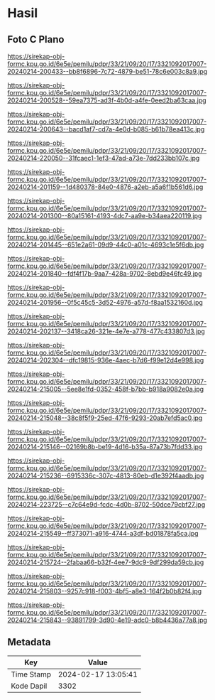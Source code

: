 # Hasil

## Foto C Plano

https://sirekap-obj-formc.kpu.go.id/6e5e/pemilu/pdpr/33/21/09/20/17/3321092017007-20240214-200433--bb8f6896-7c72-4879-be51-78c6e003c8a9.jpg

https://sirekap-obj-formc.kpu.go.id/6e5e/pemilu/pdpr/33/21/09/20/17/3321092017007-20240214-200528--59ea7375-ad3f-4b0d-a4fe-0eed2ba63caa.jpg

https://sirekap-obj-formc.kpu.go.id/6e5e/pemilu/pdpr/33/21/09/20/17/3321092017007-20240214-200643--bacd1af7-cd7a-4e0d-b085-b61b78ea413c.jpg

https://sirekap-obj-formc.kpu.go.id/6e5e/pemilu/pdpr/33/21/09/20/17/3321092017007-20240214-220050--31fcaec1-1ef3-47ad-a73e-7dd233bb107c.jpg

https://sirekap-obj-formc.kpu.go.id/6e5e/pemilu/pdpr/33/21/09/20/17/3321092017007-20240214-201159--1d480378-84e0-4876-a2eb-a5a6f1b561d6.jpg

https://sirekap-obj-formc.kpu.go.id/6e5e/pemilu/pdpr/33/21/09/20/17/3321092017007-20240214-201300--80a15161-4193-4dc7-aa9e-b34aea220119.jpg

https://sirekap-obj-formc.kpu.go.id/6e5e/pemilu/pdpr/33/21/09/20/17/3321092017007-20240214-201445--651e2a61-09d9-44c0-a01c-4693c1e5f6db.jpg

https://sirekap-obj-formc.kpu.go.id/6e5e/pemilu/pdpr/33/21/09/20/17/3321092017007-20240214-201840--fdf4f17b-9aa7-428a-9702-8ebd9e46fc49.jpg

https://sirekap-obj-formc.kpu.go.id/6e5e/pemilu/pdpr/33/21/09/20/17/3321092017007-20240214-201956--0f5c45c5-3d52-4976-a57d-f8aa1532160d.jpg

https://sirekap-obj-formc.kpu.go.id/6e5e/pemilu/pdpr/33/21/09/20/17/3321092017007-20240214-202137--3418ca26-321e-4e7e-a778-477c433807d3.jpg

https://sirekap-obj-formc.kpu.go.id/6e5e/pemilu/pdpr/33/21/09/20/17/3321092017007-20240214-202304--dfc19815-936e-4aec-b7d6-f99e12d4e998.jpg

https://sirekap-obj-formc.kpu.go.id/6e5e/pemilu/pdpr/33/21/09/20/17/3321092017007-20240214-215005--5ee8e1fd-0352-458f-b7bb-b918a9082e0a.jpg

https://sirekap-obj-formc.kpu.go.id/6e5e/pemilu/pdpr/33/21/09/20/17/3321092017007-20240214-215048--38c8f5f9-25ed-47f6-9293-20ab7efd5ac0.jpg

https://sirekap-obj-formc.kpu.go.id/6e5e/pemilu/pdpr/33/21/09/20/17/3321092017007-20240214-215146--02169b8b-be19-4d16-b35a-87a73b7fdd33.jpg

https://sirekap-obj-formc.kpu.go.id/6e5e/pemilu/pdpr/33/21/09/20/17/3321092017007-20240214-215236--6915336c-307c-4813-80eb-d1e392f4aadb.jpg

https://sirekap-obj-formc.kpu.go.id/6e5e/pemilu/pdpr/33/21/09/20/17/3321092017007-20240214-223725--c7c64e9d-fcdc-4d0b-8702-50dce79cbf27.jpg

https://sirekap-obj-formc.kpu.go.id/6e5e/pemilu/pdpr/33/21/09/20/17/3321092017007-20240214-215549--ff373071-a916-4744-a3df-bd01878fa5ca.jpg

https://sirekap-obj-formc.kpu.go.id/6e5e/pemilu/pdpr/33/21/09/20/17/3321092017007-20240214-215724--2fabaa66-b32f-4ee7-9dc9-9df299da59cb.jpg

https://sirekap-obj-formc.kpu.go.id/6e5e/pemilu/pdpr/33/21/09/20/17/3321092017007-20240214-215803--9257c918-f003-4bf5-a8e3-164f2b0b82f4.jpg

https://sirekap-obj-formc.kpu.go.id/6e5e/pemilu/pdpr/33/21/09/20/17/3321092017007-20240214-215843--93891799-3d90-4e19-adc0-b8b4436a77a8.jpg


## Metadata

| Key        | Value               |
| ---------- | ------------------- |
| Time Stamp | 2024-02-17 13:05:41 |
| Kode Dapil | 3302                |



